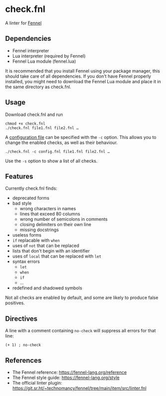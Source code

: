 # check.fnl
A linter for [Fennel](https://fennel-lang.org)

## Dependencies
- Fennel interpreter
- Lua interpreter (required by Fennel)
- Fennel Lua module (fennel.lua)

It is recommended that you install Fennel using your package manager, this should take care of all dependencies. If you don't have Fennel properly installed, you might need to download the Fennel Lua module and place it in the same directory as check.fnl.

## Usage
Download check.fnl and run
```
chmod +x check.fnl
./check.fnl file1.fnl file2.fnl …
```

A [configuration file](configuration.md) can be specified with the ``-c`` option. This allows you to change the enabled checks, as well as their behaviour.
```
./check.fnl -c config.fnl file1.fnl file2.fnl …
```

Use the ``-s`` option to show a list of all checks.

## Features
Currently check.fnl finds:
- deprecated forms
- bad style
  - wrong characters in names
  - lines that exceed 80 columns
  - wrong number of semicolons in comments
  - closing delimiters on their own line
  - missing docstrings
- useless forms
- ``if`` replacable with ``when``
- uses of ``not`` that can be replaced
- lists that don't begin with an identifier
- uses of ``local`` that can be replaced with ``let``
- syntax errors
  - ``let``
  - ``when``
  - ``if``
  - …
- redefined and shadowed symbols

Not all checks are enabled by default, and some are likely to produce false positives.

## Directives
A line with a comment containing ``no-check`` will suppress all errors for that line:
```
(+ 1) ; no-check
```

## References
- The Fennel reference: https://fennel-lang.org/reference
- The Fennel style guide: https://fennel-lang.org/style
- The official linter plugin: https://git.sr.ht/~technomancy/fennel/tree/main/item/src/linter.fnl
